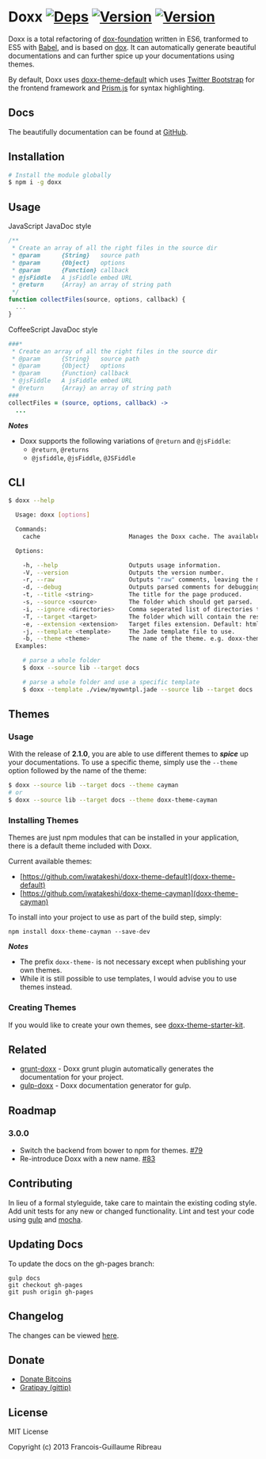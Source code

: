 # Doxx [![Deps](https://david-dm.org/FGRibreau/doxx.png)](https://david-dm.org/FGRibreau/doxx) [![Version](http://badge.fury.io/js/doxx.png)](https://david-dm.org/FGRibreau/doxx) [![Version](https://travis-ci.org/FGRibreau/doxx.svg)](https://travis-ci.org/FGRibreau/doxx)

Doxx is a total refactoring of [dox-foundation](https://github.com/punkave/dox-foundation/)  written in ES6, tranformed to ES5 with [Babel](https://babeljs.io/), and is based on [dox](https://github.com/visionmedia/dox). It can automatically generate beautiful documentations and can further spice up your documentations using themes.

By default, Doxx uses [doxx-theme-default](https://www.github.com/iwatakeshi/doxx-theme-default) which uses 
[Twitter Bootstrap](https://twitter.github.com/bootstrap/) for the frontend framework and [Prism.js](http://prismjs.com/)
for syntax highlighting.

## Docs

The beautifully documentation can be found at [GitHub](http://fgribreau.github.io/doxx/docs/).


## Installation

```bash
# Install the module globally
$ npm i -g doxx
```

## Usage

JavaScript JavaDoc style

```javascript
/**
 * Create an array of all the right files in the source dir
 * @param      {String}   source path
 * @param      {Object}   options
 * @param      {Function} callback
 * @jsFiddle   A jsFiddle embed URL
 * @return     {Array} an array of string path
 */
function collectFiles(source, options, callback) {
  ...
}

```

CoffeeScript JavaDoc style

```coffeescript
###*
 * Create an array of all the right files in the source dir
 * @param      {String}   source path
 * @param      {Object}   options
 * @param      {Function} callback
 * @jsFiddle   A jsFiddle embed URL
 * @return     {Array} an array of string path
###
collectFiles = (source, options, callback) ->
  ...

```

***Notes***

* Doxx supports the following variations of `@return` and `@jsFiddle`:
  * `@return`, `@returns`
  * `@jsfiddle`, `@jsFiddle`, `@JSFiddle`


## CLI
```bash
$ doxx --help

  Usage: doxx [options]

  Commands:
    cache                         Manages the Doxx cache. The available commands are clean and remove.

  Options:

    -h, --help                    Outputs usage information.
    -V, --version                 Outputs the version number.
    -r, --raw                     Outputs "raw" comments, leaving the markdown intact.
    -d, --debug                   Outputs parsed comments for debugging.
    -t, --title <string>          The title for the page produced.
    -s, --source <source>         The folder which should get parsed.
    -i, --ignore <directories>    Comma seperated list of directories to ignore. Default: test, public, static, view, views, templates.
    -T, --target <target>         The folder which will contain the results. Default: <CWD>/docs
    -e, --extension <extension>   Target files extension. Default: html
    -j, --template <template>     The Jade template file to use.
    -b, --theme <theme>           The name of the theme. e.g. doxx-theme-cayman or cayman.
  Examples:

    # parse a whole folder
    $ doxx --source lib --target docs

    # parse a whole folder and use a specific template
    $ doxx --template ./view/myowntpl.jade --source lib --target docs
```

## Themes

### Usage

With the release of **2.1.0**, you are able to use different themes to ***spice*** up your documentations. To use a specific theme, simply use the `--theme` option followed by the name of the theme:

```bash
$ doxx --source lib --target docs --theme cayman
# or
$ doxx --source lib --target docs --theme doxx-theme-cayman
```

### Installing Themes

Themes are just npm modules that can be installed in your application, there is a default theme included with Doxx.

Current available themes:

- [https://github.com/iwatakeshi/doxx-theme-default](doxx-theme-default)
- [https://github.com/iwatakeshi/doxx-theme-cayman](doxx-theme-cayman)

To install into your project to use as part of the build step, simply:

```
npm install doxx-theme-cayman --save-dev
```

***Notes***

  * The prefix `doxx-theme-` is not necessary except when
publishing your own themes.
  * While it is still possible to use templates, I would advise you
to use themes instead.

### Creating Themes

If you would like to create your own themes, see
[doxx-theme-starter-kit](https://github.com/iwatakeshi/doxx-theme-starter-kit).


## Related

* [grunt-doxx](https://github.com/evertton/grunt-doxx) - Doxx grunt plugin automatically generates the documentation for your project.
* [gulp-doxx](https://github.com/filipovskii/gulp-doxx) - Doxx documentation generator for gulp.

## Roadmap

### 3.0.0

* Switch the backend from bower to npm for themes. [#79](https://github.com/FGRibreau/doxx/issues/79)
* Re-introduce Doxx with a new name. [#83](https://github.com/FGRibreau/doxx/issues/83)

## Contributing

In lieu of a formal styleguide, take care to maintain the existing coding style. Add unit tests for any new or changed functionality. Lint and test your code using [gulp](https://github.com/gulpjs/gulp) and [mocha](https://github.com/mochajs/mocha).

## Updating Docs

To update the docs on the gh-pages branch:

```
gulp docs
git checkout gh-pages
git push origin gh-pages
```

## Changelog

The changes can be viewed [here](/CHANGELOG.md).

## Donate

* [Donate Bitcoins](https://coinbase.com/checkouts/fc3041b9d8116e0b98e7d243c4727a30)
* [Gratipay (gittip)](https://gratipay.com/FGRibreau/)

## License

MIT License

Copyright (c) 2013 Francois-Guillaume Ribreau
